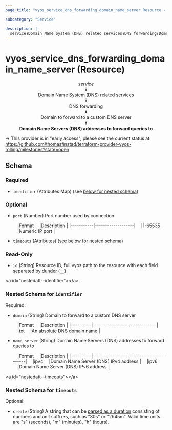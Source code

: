 ```yaml
---
page_title: "vyos_service_dns_forwarding_domain_name_server Resource - vyos"

subcategory: "Service"

description: |- 
  service⯯Domain Name System (DNS) related services⯯DNS forwarding⯯Domain to forward to a custom DNS server⯯Domain Name Servers (DNS) addresses to forward queries to
---
```


# vyos_service_dns_forwarding_domain_name_server (Resource)
<center>

*service*  
⯯  
Domain Name System (DNS) related services  
⯯  
DNS forwarding  
⯯  
Domain to forward to a custom DNS server  
⯯  
**Domain Name Servers (DNS) addresses to forward queries to**


</center>

-> This provider is in "early access", please see the current status at: https://github.com/thomasfinstad/terraform-provider-vyos-rolling/milestones?state=open

## Schema

### Required

- `identifier` (Attributes Map) (see [below for nested schema](#nestedatt--identifier))

### Optional

- `port` (Number) Port number used by connection

    &emsp;|Format   &emsp;|Description      |
    |-----------|-------------------|
    &emsp;|1-65535  &emsp;|Numeric IP port  |
- `timeouts` (Attributes) (see [below for nested schema](#nestedatt--timeouts))

### Read-Only

- `id` (String) Resource ID, full vyos path to the resource with each field separated by dunder (`__`).

&lt;a id=&#34;nestedatt--identifier&#34;&gt;&lt;/a&gt;
### Nested Schema for `identifier`

Required:

- `domain` (String) Domain to forward to a custom DNS server

    &emsp;|Format  &emsp;|Description                  |
    |----------|-------------------------------|
    &emsp;|txt     &emsp;|An absolute DNS domain name  |
- `name_server` (String) Domain Name Servers (DNS) addresses to forward queries to

    &emsp;|Format  &emsp;|Description                            |
    |----------|-----------------------------------------|
    &emsp;|ipv4    &emsp;|Domain Name Server (DNS) IPv4 address  |
    &emsp;|ipv6    &emsp;|Domain Name Server (DNS) IPv6 address  |


&lt;a id=&#34;nestedatt--timeouts&#34;&gt;&lt;/a&gt;
### Nested Schema for `timeouts`

Optional:

- `create` (String) A string that can be [parsed as a duration](https://pkg.go.dev/time#ParseDuration) consisting of numbers and unit suffixes, such as &#34;30s&#34; or &#34;2h45m&#34;. Valid time units are &#34;s&#34; (seconds), &#34;m&#34; (minutes), &#34;h&#34; (hours).  
